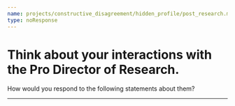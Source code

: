 ```yaml
---
name: projects/constructive_disagreement/hidden_profile/post_research.md
type: noResponse
---
```


# Think about your interactions with the Pro Director of Research.

How would you respond to the following statements about them?

---
